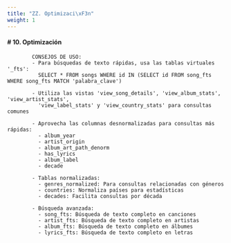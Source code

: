 ```yaml
---
title: "ZZ. Optimizaci\xF3n"
weight: 1
---
```


#### # 10. Optimización
            CONSEJOS DE USO:
            - Para búsquedas de texto rápidas, usa las tablas virtuales '_fts':
              SELECT * FROM songs WHERE id IN (SELECT id FROM song_fts WHERE song_fts MATCH 'palabra_clave')

            - Utiliza las vistas 'view_song_details', 'view_album_stats', 'view_artist_stats',
              'view_label_stats' y 'view_country_stats' para consultas comunes

            - Aprovecha las columnas desnormalizadas para consultas más rápidas:
              - album_year
              - artist_origin
              - album_art_path_denorm
              - has_lyrics
              - album_label
              - decade

            - Tablas normalizadas:
              - genres_normalized: Para consultas relacionadas con géneros
              - countries: Normaliza países para estadísticas
              - decades: Facilita consultas por década

            - Búsqueda avanzada:
              - song_fts: Búsqueda de texto completo en canciones
              - artist_fts: Búsqueda de texto completo en artistas
              - album_fts: Búsqueda de texto completo en álbumes
              - lyrics_fts: Búsqueda de texto completo en letras